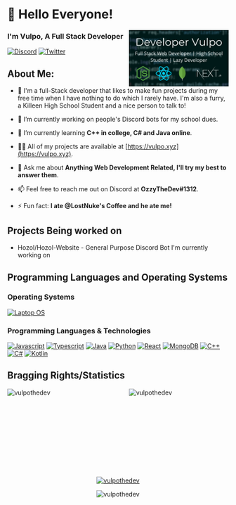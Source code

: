 <!-- 2021 VulpoTheDev, Please Don't Copy -->

<div>
  <div width="45%">
    <h1 align=left>👋 Hello Everyone!</h1>
    <img width=45% align=right src="https://raw.githubusercontent.com/VulpoTheDev/VulpoTheDev/main/Banner.png">
    <h3 align=left>I'm Vulpo, A Full Stack Developer</h3>
  </div>
</div>
  
[![Discord](https://img.shields.io/discord/731520035717251142?color=%238800FF&label=FurDevs&style=for-the-badge)](https://discord.gg/SBhgSNb)
[![Twitter](https://img.shields.io/twitter/follow/developervulpo?color=%2300acee&style=for-the-badge)](https://twitter.com/developervulpo)

## About Me:

- 🦊 I'm a full-Stack developer that likes to make fun projects during my free time when I have nothing to do which I rarely have. I'm also a furry, a Killeen High School Student and a nice person to talk to!

- 🔭 I’m currently working on people's Discord bots for my school dues.
- 🌱 I’m currently learning **C++ in college, C# and Java online**.
- 👨‍💻 All of my projects are available at [https://vulpo.xyz](https://vulpo.xyz).
- 💬 Ask me about **Anything Web Development Related, I'll try my best to answer them**.
- 📫 Feel free to reach me out on Discord at **OzzyTheDev#1312**.
- ⚡ Fun fact: **I ate @LostNuke's Coffee and he ate me!**

## Projects Being worked on

- Hozol/Hozol-Website - General Purpose Discord Bot I'm currently working on

## Programming Languages and Operating Systems

### Operating Systems

[![Laptop OS](https://img.shields.io/badge/Laptop%20OS-arch-purple?logo=arch&style=for-the-badge)]()

### Programming Languages & Technologies

[![Javascript](https://img.shields.io/badge/Javascript%20-black?logo=javascript&style=for-the-badge)]()
[![Typescript](https://img.shields.io/badge/Typescript%20-black?logo=typescript&style=for-the-badge)]()
[![Java](https://img.shields.io/badge/Java%20-black?logo=java&style=for-the-badge)]()
[![Python](https://img.shields.io/badge/Python%20-black?logo=python&style=for-the-badge)]()
[![React](https://img.shields.io/badge/React%20-black?logo=react&style=for-the-badge)]()
[![MongoDB](https://img.shields.io/badge/MongoDB%20-black?logo=mongodb&style=for-the-badge)]()
[![C++](https://img.shields.io/badge/C++%20-black?logo=cplusplus&style=for-the-badge)]()
[![C#](https://img.shields.io/badge/CSharp%20-black?logo=csharp&style=for-the-badge)]()
[![Kotlin](https://img.shields.io/badge/kotlin%20-black?logo=kotlin&style=for-the-badge)]()

<!-- ## Uncomment this line if you want a compact way of displaying your tech stack ##
<img src="https://skillicons.dev/icons?i=js,ts,java,py,react,mongodb,cpp,cs,kotlin">
-->

## Bragging Rights/Statistics

<p><img align="left" width=45% height=200px src="https://github-readme-stats.vercel.app/api/top-langs?username=vulpothedev&langs_count=8&show_icons=true&locale=en&layout=compact" alt="vulpothedev" /></p>

<p>&nbsp;<img align="right" width=45% height=200px src="https://github-readme-stats.vercel.app/api?username=vulpothedev&show_icons=true&locale=en&include_all_commits=true" alt="vulpothedev" /></p>
</div>

<p align="center"><a href="https://github.com/ryo-ma/github-profile-trophy"><img src="https://github-profile-trophy.vercel.app/?username=vulpothedev" alt="vulpothedev" /></a> </p>

<p align="center"><img src="https://github-readme-streak-stats.herokuapp.com/?user=vulpothedev&" alt="vulpothedev" /></p>
